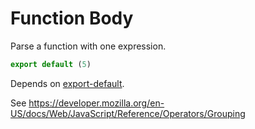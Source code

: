 # Function Body

Parse a function with one expression.

```js
export default (5)
```

Depends on [export-default](./211-default-export.md).

See https://developer.mozilla.org/en-US/docs/Web/JavaScript/Reference/Operators/Grouping
